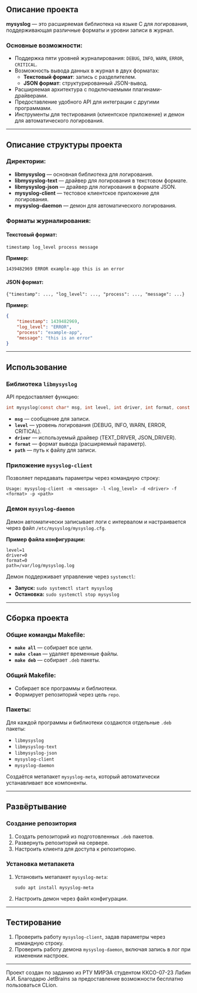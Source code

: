 ## Описание проекта

**mysyslog** — это расширяемая библиотека на языке C для логирования, поддерживающая различные форматы и уровни записи в журнал. 

### Основные возможности:
- Поддержка пяти уровней журналирования: `DEBUG`, `INFO`, `WARN`, `ERROR`, `CRITICAL`.
- Возможность вывода данных в журнал в двух форматах:
  - **Текстовый формат**: запись с разделителем.
  - **JSON формат**: структурированный JSON-вывод.
- Расширяемая архитектура с подключаемыми плагинами-драйверами.
- Предоставление удобного API для интеграции с другими программами.
- Инструменты для тестирования (клиентское приложение) и демон для автоматического логирования.

---

## Описание структуры проекта

### Директории:
- **libmysyslog** — основная библиотека для логирования.
- **libmysyslog-text** — драйвер для логирования в текстовом формате.
- **libmysyslog-json** — драйвер для логирования в формате JSON.
- **mysyslog-client** — тестовое клиентское приложение для логирования.
- **mysyslog-daemon** — демон для автоматического логирования.

### Форматы журналирования:
#### Текстовый формат:
```
timestamp log_level process message
```
**Пример:**
```
1439482969 ERROR example-app this is an error
```

#### JSON формат:
```
{"timestamp": ..., "log_level": ..., "process": ..., "message": ...}
```
**Пример:**
```json
{
    "timestamp": 1439482969,
    "log_level": "ERROR",
    "process": "example-app",
    "message": "this is an error"
}
```

---

## Использование

### Библиотека `libmysyslog`

API предоставляет функцию:
```c
int mysyslog(const char* msg, int level, int driver, int format, const char* path);
```

- **`msg`** — сообщение для записи.
- **`level`** — уровень логирования (DEBUG, INFO, WARN, ERROR, CRITICAL).
- **`driver`** — используемый драйвер (TEXT_DRIVER, JSON_DRIVER).
- **`format`** — формат вывода (расширяемый параметр).
- **`path`** — путь к файлу для записи.

### Приложение `mysyslog-client`
Позволяет передавать параметры через командную строку:
```
Usage: mysyslog-client -m <message> -l <log_level> -d <driver> -f <format> -p <path>
```

### Демон `mysyslog-daemon`
Демон автоматически записывает логи с интервалом и настраивается через файл `/etc/mysyslog/mysyslog.cfg`.

**Пример файла конфигурации:**
```
level=1
driver=0
format=0
path=/var/log/mysyslog.log
```

Демон поддерживает управление через `systemctl`:
- **Запуск:** `sudo systemctl start mysyslog`
- **Остановка:** `sudo systemctl stop mysyslog`

---

## Сборка проекта

### Общие команды Makefile:
- **`make all`** — собирает все цели.
- **`make clean`** — удаляет временные файлы.
- **`make deb`** — собирает `.deb` пакеты.

### Общий Makefile:
- Собирает все программы и библиотеки.
- Формирует репозиторий через цель `repo`.

### Пакеты:
Для каждой программы и библиотеки создаются отдельные `.deb` пакеты:
- `libmysyslog`
- `libmysyslog-text`
- `libmysyslog-json`
- `mysyslog-client`
- `mysyslog-daemon`

Создаётся метапакет `mysyslog-meta`, который автоматически устанавливает все компоненты.

---

## Развёртывание

### Создание репозитория
1. Создать репозиторий из подготовленных `.deb` пакетов.
2. Развернуть репозиторий на сервере.
3. Настроить клиента для доступа к репозиторию.

### Установка метапакета
1. Установить метапакет `mysyslog-meta`:
   ```
   sudo apt install mysyslog-meta
   ```
2. Настроить демон через файл конфигурации.

---

## Тестирование
1. Проверить работу `mysyslog-client`, задав параметры через командную строку.
2. Проверить работу демона `mysyslog-daemon`, включая запись в лог при изменении настроек.

---
Проект создан по заданию из РТУ МИРЭА студентом ККСО-07-23 Лабин А.И. 
Благодарю JetBrains за предоставление возможности бесплатно пользоваться CLion.
